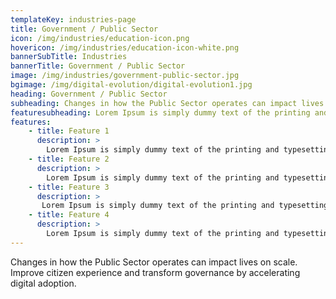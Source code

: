 ```yaml
---
templateKey: industries-page
title: Government / Public Sector
icon: /img/industries/education-icon.png
hovericon: /img/industries/education-icon-white.png
bannerSubTitle: Industries
bannerTitle: Government / Public Sector
image: /img/industries/government-public-sector.jpg
bgimage: /img/digital-evolution/digital-evolution1.jpg
heading: Government / Public Sector
subheading: Changes in how the Public Sector operates can impact lives on scale. Improve citizen experience and transform governance by accelerating digital adoption.
featuresubheading: Lorem Ipsum is simply dummy text of the printing and typesetting industry. Lorem Ipsum has been the industry's standard dummy text
features:
    - title: Feature 1
      description: >
        Lorem Ipsum is simply dummy text of the printing and typesetting industry. Lorem Ipsum has been the industry's standard dummy text ever since the 1500s.
    - title: Feature 2
      description: >
        Lorem Ipsum is simply dummy text of the printing and typesetting industry. Lorem Ipsum has been the industry's standard dummy text ever since the 1500s.
    - title: Feature 3
      description: >
       Lorem Ipsum is simply dummy text of the printing and typesetting industry. Lorem Ipsum has been the industry's standard dummy text ever since the 1500s.
    - title: Feature 4
      description: >
        Lorem Ipsum is simply dummy text of the printing and typesetting industry. Lorem Ipsum has been the industry's standard dummy text ever since the 1500s.
---
```


Changes in how the Public Sector operates can impact lives on scale. Improve citizen experience and transform governance by accelerating digital adoption.
